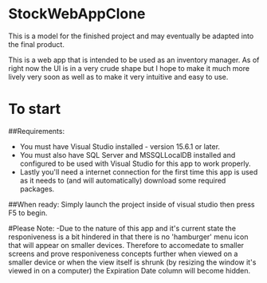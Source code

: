 # StockWebAppClone
This is a model for the finished project and may eventually be adapted into the final product.

This is a web app that is intended to be used as an inventory manager. As of right now the UI is in a very crude shape but I hope to make it much more lively very soon as well as to make it very intuitive and easy to use.

#	To start
##Requirements:
- You must have Visual Studio installed - version 15.6.1 or later.
- You must also have SQL Server and MSSQLLocalDB installed and configured to be used with Visual Studio for this app to work properly.
- Lastly you'll need a internet connection for the first time this app is used as it needs to (and will automatically) download some required packages.

##When ready:
Simply launch the project inside of visual studio then press F5 to begin.

#Please Note:
-Due to the nature of this app and it's current state the responiveness is a bit hindered in that there is no 'hamburger' menu icon that will appear on smaller devices. Therefore to accomedate to smaller screens and prove responiveness concepts further when viewed on a smaller device or when the view itself is shrunk (by resizing the window it's viewed in on a computer) the Expiration Date column will become hidden.